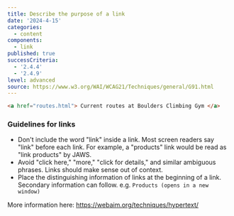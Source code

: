 ```yaml
---
title: Describe the purpose of a link
date: '2024-4-15'
categories:
  - content
components:
  - link
published: true
successCriteria:
  - '2.4.4'
  - '2.4.9'
level: advanced
source: https://www.w3.org/WAI/WCAG21/Techniques/general/G91.html
---
```


```html
<a href="routes.html"> Current routes at Boulders Climbing Gym </a>
```

### Guidelines for links

- Don't include the word "link" inside a link. Most screen readers say "link" before each link. For example, a "products" link would be read as "link products" by JAWS.
- Avoid "click here," "more," "click for details," and similar ambiguous phrases. Links should make sense out of context.
- Place the distinguishing information of links at the beginning of a link. Secondary information can follow. e.g. `Products (opens in a new window)`

More information here: <a href="https://webaim.org/techniques/hypertext/" target="_blank">https://webaim.org/techniques/hypertext/</a>
